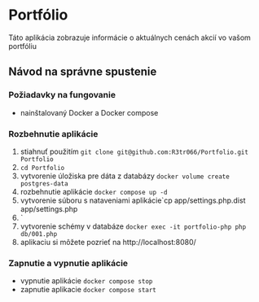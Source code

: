 # Portfólio
Táto aplikácia zobrazuje informácie o aktuálnych cenách akcií vo vašom portfóliu

## Návod na správne spustenie
### Požiadavky na fungovanie
- nainštalovaný Docker a Docker compose

### Rozbehnutie aplikácie
1. stiahnuť použitím `git clone git@github.com:R3tr066/Portfolio.git Portfolio`
2. `cd Portfolio`
3. vytvorenie úložiska pre dáta z databázy `docker volume create postgres-data`
4. rozbehnutie aplikácie `docker compose up -d`
5. vytvorenie súboru s nataveniami aplikácie`cp app/settings.php.dist app/settings.php
6. `
6. vytvorenie schémy v databáze `docker exec -it portfolio-php php db/001.php`
7. aplikaciu si môžete pozrieť na http://localhost:8080/
### Zapnutie a vypnutie aplikácie
- vypnutie aplikácie `docker compose stop`
- zapnutie aplikacie `docker compose start`
